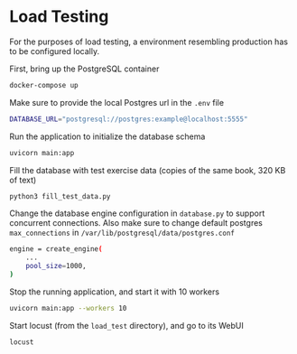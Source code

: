 # Load Testing

For the purposes of load testing, a environment resembling production
has to be configured locally.

First, bring up the PostgreSQL container

```bash
docker-compose up 
```

Make sure to provide the local Postgres url in the `.env` file

```bash
DATABASE_URL="postgresql://postgres:example@localhost:5555"
```

Run the application to initialize the database schema

```bash
uvicorn main:app
```

Fill the database with test exercise data (copies of the same book, 320 KB of
text)

```bash
python3 fill_test_data.py
```

Change the database engine configuration in `database.py` to support concurrent
connections. Also make sure to change default postgres `max_connections` in
`/var/lib/postgresql/data/postgres.conf`

```bash
engine = create_engine(
    ...
    pool_size=1000,
)
```

Stop the running application, and start it with 10 workers

```bash
uvicorn main:app --workers 10
```

Start locust (from the `load_test` directory), and go to its WebUI

```bash
locust
```
